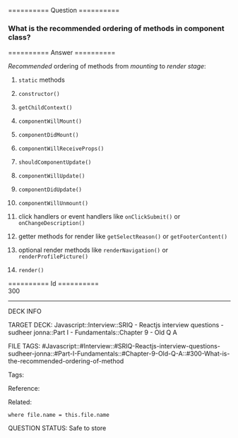 ========== Question ==========  

### What is the recommended ordering of methods in component class?  

========== Answer ==========  

_Recommended_ ordering of methods from _mounting_ to _render stage_:

1. `static` methods

2. `constructor()`

3. `getChildContext()`

4. `componentWillMount()`

5. `componentDidMount()`

6. `componentWillReceiveProps()`

7. `shouldComponentUpdate()`

8. `componentWillUpdate()`

9. `componentDidUpdate()`

10. `componentWillUnmount()`

11. click handlers or event handlers like `onClickSubmit()` or `onChangeDescription()`

12. getter methods for render like `getSelectReason()` or `getFooterContent()`

13. optional render methods like `renderNavigation()` or `renderProfilePicture()`

14. `render()`

========== Id ==========  
300

---

DECK INFO

TARGET DECK: Javascript::Interview::SRIQ - Reactjs interview questions - sudheer jonna::Part I - Fundamentals::Chapter 9 - Old Q A

FILE TAGS: #Javascript::#Interview::#SRIQ-Reactjs-interview-questions-sudheer-jonna::#Part-I-Fundamentals::#Chapter-9-Old-Q-A::#300-What-is-the-recommended-ordering-of-method

Tags:

Reference:

Related:

```dataview
where file.name = this.file.name
```
QUESTION STATUS: Safe to store
